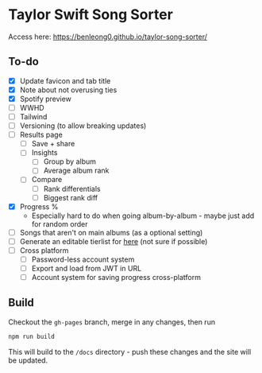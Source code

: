 # Taylor Swift Song Sorter

Access here: https://benleong0.github.io/taylor-song-sorter/

## To-do

- [x] Update favicon and tab title
- [x] Note about not overusing ties
- [x] Spotify preview
- [ ] WWHD
- [ ] Tailwind
- [ ] Versioning (to allow breaking updates)
- [ ] Results page
  - [ ] Save + share
  - [ ] Insights
    - [ ] Group by album
    - [ ] Average album rank
  - [ ] Compare
    - [ ] Rank differentials
    - [ ] Biggest rank diff
- [x] Progress %
  - Especially hard to do when going album-by-album - maybe just add for random order
- [ ] Songs that aren't on main albums (as a optional setting)
- [ ] Generate an editable tierlist for [here](https://tiermaker.com/create/all-taylor-swift-songs-updated-for-speak-now-tv-15777298) (not sure if possible)
- [ ] Cross platform
  - [ ] Password-less account system
  - [ ] Export and load from JWT in URL
  - [ ] Account system for saving progress cross-platform

## Build

Checkout the `gh-pages` branch, merge in any changes, then run

```bash
npm run build
```

This will build to the `/docs` directory - push these changes and the site will be updated.
